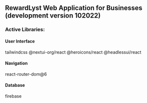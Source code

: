 ## RewardLyst Web Application for Businesses (development version 102022)

### Active Libraries:

#### User Interface 
tailwindcss
@nextui-org/react
@heroicons/react
@headlessui/react
    
#### Navigation
react-router-dom@6

#### Database
firebase

